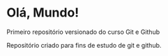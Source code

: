 # Olá, Mundo!
 Primeiro repositório versionado do curso Git e Github

Repositório criado para fins de estudo de git e github.
